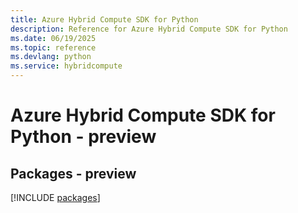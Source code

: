 ```yaml
---
title: Azure Hybrid Compute SDK for Python
description: Reference for Azure Hybrid Compute SDK for Python
ms.date: 06/19/2025
ms.topic: reference
ms.devlang: python
ms.service: hybridcompute
---
```

# Azure Hybrid Compute SDK for Python - preview
## Packages - preview
[!INCLUDE [packages](hybrid-compute-index.md)]